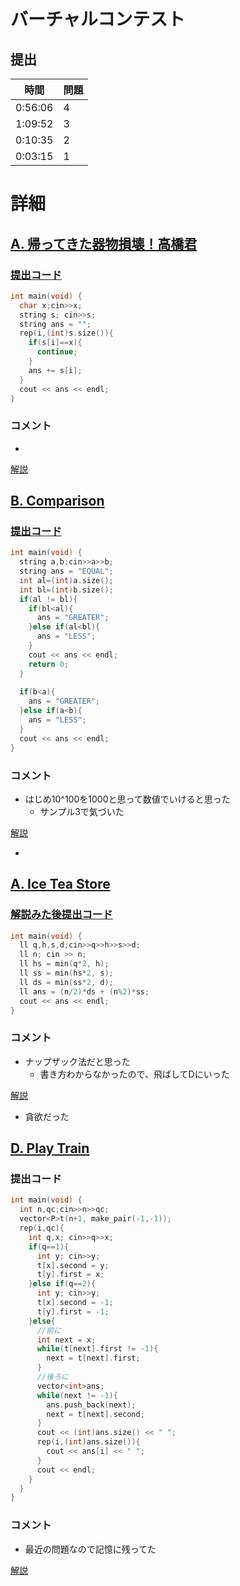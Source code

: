 # バーチャルコンテスト

## 提出
|  時間  |  問題  |
| ---- | ---- |
| 0:56:06 | 4 |
| 1:09:52 | 3 |
| 0:10:35 | 2 |
| 0:03:15 | 1 |


# 詳細
## [A. 帰ってきた器物損壊！高橋君](https://atcoder.jp/contests/arc007/tasks/arc007_1)
### [提出コード](https://atcoder.jp/contests/arc007/submissions/32076923)
```c++
int main(void) {
  char x;cin>>x;
  string s; cin>>s;
  string ans = "";
  rep(i,(int)s.size()){
    if(s[i]==x){
      continue;
    }
    ans += s[i];
  }
  cout << ans << endl;
}
```

### コメント

* 

[解説]()


## [B. Comparison](https://atcoder.jp/contests/abc059/tasks/abc059_b)
### [提出コード](https://atcoder.jp/contests/abc059/submissions/32077072)
```c++
int main(void) {
  string a,b;cin>>a>>b;
  string ans = "EQUAL";
  int al=(int)a.size();
  int bl=(int)b.size();
  if(al != bl){
    if(bl<al){
      ans = "GREATER";
    }else if(al<bl){
      ans = "LESS";
    }
    cout << ans << endl;
    return 0;
  }
 
  if(b<a){
    ans = "GREATER";
  }else if(a<b){
    ans = "LESS";
  }
  cout << ans << endl;
}
```

### コメント

* はじめ10^100を1000と思って数値でいけると思った
    * サンプル3で気づいた

[解説](https://img.atcoder.jp/arc072/editorial.pdf)

* 


## [A. Ice Tea Store](https://atcoder.jp/contests/agc019/tasks/agc019_a)
### [解説みた後提出コード](https://atcoder.jp/contests/agc019/submissions/32078524)

```c++
int main(void) {
  ll q,h,s,d;cin>>q>>h>>s>>d;
  ll n; cin >> n;
  ll hs = min(q*2, h);
  ll ss = min(hs*2, s);
  ll ds = min(ss*2, d);
  ll ans = (n/2)*ds + (n%2)*ss;
  cout << ans << endl;
}
```

### コメント
* ナップザック法だと思った
    * 書き方わからなかったので、飛ばしてDにいった

[解説](https://img.atcoder.jp/agc019/editorial.pdf)

* 貪欲だった


## [D. Play Train](https://atcoder.jp/contests/abc225/tasks/abc225_d)
### 提出コード

```c++
int main(void) {
  int n,qc;cin>>n>>qc;
  vector<P>t(n+1, make_pair(-1,-1));
  rep(i,qc){
    int q,x; cin>>q>>x;
    if(q==1){
      int y; cin>>y;
      t[x].second = y;
      t[y].first = x;
    }else if(q==2){
      int y; cin>>y;
      t[x].second = -1;
      t[y].first = -1;
    }else{
      //前に
      int next = x;
      while(t[next].first != -1){
        next = t[next].first;
      }
      //後ろに
      vector<int>ans;
      while(next != -1){
        ans.push_back(next);
        next = t[next].second;
      }
      cout << (int)ans.size() << " ";
      rep(i,(int)ans.size()){
        cout << ans[i] << " ";
      }
      cout << endl;
    }
  }
}
```

### コメント
* 最近の問題なので記憶に残ってた

[解説](https://atcoder.jp/contests/abc225/editorial/2832)
